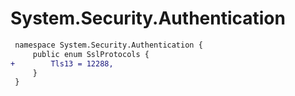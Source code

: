 # System.Security.Authentication

``` diff
 namespace System.Security.Authentication {
     public enum SslProtocols {
+        Tls13 = 12288,
     }
 }
```
